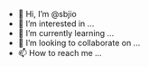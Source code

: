 - 👋 Hi, I’m @sbjio
- 👀 I’m interested in ...
- 🌱 I’m currently learning ...
- 💞️ I’m looking to collaborate on ...
- 📫 How to reach me ...

<!---
sbjio/sbjio is a ✨ special ✨ repository because its `README.md` (this file) appears on your GitHub profile.
You can click the Preview link to take a look at your changes.
--->
